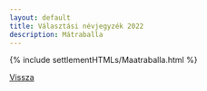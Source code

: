 ```yaml
---
layout: default
title: Választási névjegyzék 2022
description: Mátraballa
---
```


{% include settlementHTMLs/Maatraballa.html %}

[Vissza](../)
